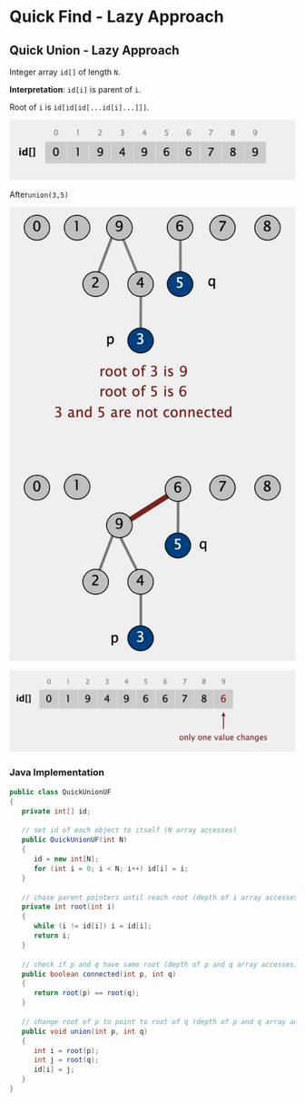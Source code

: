 # Quick Find - Lazy Approach

## Quick Union - Lazy Approach

Integer array `id[]` of length `N`. 

**Interpretation**: `id[i]` is parent of `i`. 

Root of `i` is `id[id[id[...id[i]...]]]`.

![](../.gitbook/assets/image%20%2815%29.png)

After`union(3,5)`

![](../.gitbook/assets/image.png)

![](../.gitbook/assets/image%20%285%29.png)

### Java Implementation

```java
public class QuickUnionUF 
{
   private int[] id;
   
   // set id of each object to itself (N array accesses)
   public QuickUnionUF(int N)
   {
      id = new int[N];
      for (int i = 0; i < N; i++) id[i] = i;
   }
   
   // chase parent pointers until reach root (depth of i array accesses)
   private int root(int i)
   {
      while (i != id[i]) i = id[i];
      return i; 
   }
   
   // check if p and q have same root (depth of p and q array accesses)
   public boolean connected(int p, int q)
   {
      return root(p) == root(q);
   }
   
   // change root of p to point to root of q (depth of p and q array accesses)
   public void union(int p, int q)
   {
      int i = root(p);
      int j = root(q);
      id[i] = j;
   }
}
```

## 

